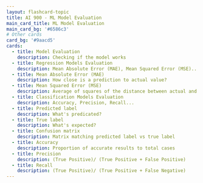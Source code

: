 ```yaml
---
layout: flashcard-topic
title: AI 900 - ML Model Evaluation
main_card_title: ML Model Evaluation
main_card_bg: '#6586c3'
# Other cards
card_bg: '#9aacd5'
cards:
  - title: Model Evaluation
    description: Checking if the model works
  - title: Regression Models Evaluation
    description: Mean Absolute Error (MAE), Mean Squared Error (MSE)...
  - title: Mean Absolute Error (MAE)
    description: How close is a prediction to actual value?
  - title: Mean Squared Error (MSE)
    description: Average of squares of the distance between actual and predicted
  - title: Classification Models Evaluation
    description: Accuracy, Precision, Recall...
  - title: Predicted label
    description: What's predicated? 
  - title: True label
    description: What's expected?
  - title: Confusion matrix
    description: Matrix matching predicted label vs true label
  - title: Accuracy
    description: Proportion of accurate results to total cases
  - title: Precision
    description: (True Positive)/ (True Positive + False Positive)
  - title: Recall
    description: (True Positive)/ (True Positive + False Negative)
---
```


